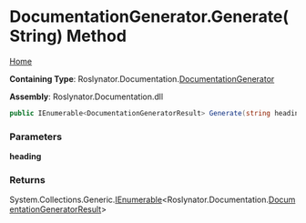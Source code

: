 <a name="_top"></a>

# DocumentationGenerator\.Generate\(String\) Method

[Home](../../../../README.md#_top)

**Containing Type**: Roslynator\.Documentation\.[DocumentationGenerator](../README.md#_top)

**Assembly**: Roslynator\.Documentation\.dll

```csharp
public IEnumerable<DocumentationGeneratorResult> Generate(string heading = null)
```

### Parameters

**heading**

### Returns

System\.Collections\.Generic\.[IEnumerable](https://docs.microsoft.com/en-us/dotnet/api/system.collections.generic.ienumerable-1)\<Roslynator\.Documentation\.[DocumentationGeneratorResult](../../DocumentationGeneratorResult/README.md#_top)>

